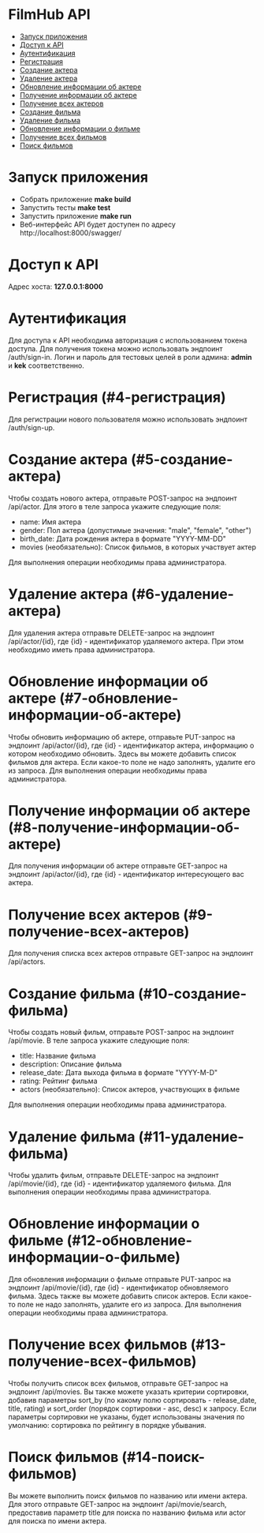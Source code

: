 # __FilmHub API__

* [Запуск приложения](#1-запуск-приложения)
* [Доступ к API](#2-доступ-к-api)
* [Аутентификация](#3-аутентификация)
* [Регистрация](#4-регистрация)
* [Создание актера](#5-создание-актера)
* [Удаление актера](#6-удаление-актера)
* [Обновление информации об актере](#7-обновление-информации-об-актере)
* [Получение информации об актере](#8-получение-информации-об-актере)
* [Получение всех актеров](#9-получение-всех-актеров)
* [Создание фильма](#10-создание-фильма)
* [Удаление фильма](#11-удаление-фильма)
* [Обновление информации о фильме](#12-обновление-информации-о-фильме)
* [Получение всех фильмов](#13-получение-всех-фильмов)
* [Поиск фильмов](#14-поиск-фильмов)


# Запуск приложения
<a id="#1-запуск-приложения"></a>

* Собрать приложение __make build__
* Запустить тесты __make test__
* Запустить приложение __make run__
* Веб-интерфейс API будет доступен по адресу http://localhost:8000/swagger/

# Доступ к API

Адрес хоста: __127.0.0.1:8000__

# Аутентификация

Для доступа к API необходима авторизация с использованием токена доступа. Для получения токена можно использовать эндпоинт /auth/sign-in. Логин и пароль для тестовых целей в роли админа: __admin__ и __kek__ соответственно.

# Регистрация (#4-регистрация)

Для регистрации нового пользователя можно использовать эндпоинт /auth/sign-up. 

# Создание актера (#5-создание-актера)
 
Чтобы создать нового актера, отправьте POST-запрос на эндпоинт /api/actor. Для этого в теле запроса укажите следующие поля:

* name: Имя актера
* gender: Пол актера (допустимые значения: "male", "female", "other")
* birth_date: Дата рождения актера в формате "YYYY-MM-DD"
* movies (необязательно): Список фильмов, в которых участвует актер

Для выполнения операции необходимы права администратора.

# Удаление актера (#6-удаление-актера)

Для удаления актера отправьте DELETE-запрос на эндпоинт /api/actor/{id}, где {id} - идентификатор удаляемого актера. При этом необходимо иметь права администратора. 

# Обновление информации об актере (#7-обновление-информации-об-актере)

Чтобы обновить информацию об актере, отправьте PUT-запрос на эндпоинт /api/actor/{id}, где {id} - идентификатор актера, информацию о котором необходимо обновить. Здесь вы можете добавить список фильмов для актера. Если какое-то поле не надо заполнять, удалите его из запроса. Для выполнения операции необходимы права администратора.

# Получение информации об актере (#8-получение-информации-об-актере)

Для получения информации об актере отправьте GET-запрос на эндпоинт /api/actor/{id}, где {id} - идентификатор интересующего вас актера.

# Получение всех актеров (#9-получение-всех-актеров)

Для получения списка всех актеров отправьте GET-запрос на эндпоинт /api/actors.

# Создание фильма (#10-создание-фильма)

Чтобы создать новый фильм, отправьте POST-запрос на эндпоинт /api/movie. В теле запроса укажите следующие поля:

* title: Название фильма
* description: Описание фильма
* release_date: Дата выхода фильма в формате "YYYY-M-D"
* rating: Рейтинг фильма
* actors (необязательно): Список актеров, участвующих в фильме

Для выполнения операции необходимы права администратора.

# Удаление фильма (#11-удаление-фильма)

Чтобы удалить фильм, отправьте DELETE-запрос на эндпоинт /api/movie/{id}, где {id} - идентификатор удаляемого фильма. Для выполнения операции необходимы права администратора.

# Обновление информации о фильме (#12-обновление-информации-о-фильме)

Для обновления информации о фильме отправьте PUT-запрос на эндпоинт /api/movie/{id}, где {id} - идентификатор обновляемого фильма. Здесь также вы можете добавить список актеров. Если какое-то поле не надо заполнять, удалите его из запроса. Для выполнения операции необходимы права администратора.

# Получение всех фильмов (#13-получение-всех-фильмов)

Чтобы получить список всех фильмов, отправьте GET-запрос на эндпоинт /api/movies. Вы также можете указать критерии сортировки, добавив параметры sort_by (по какому полю сортировать - release_date, title, rating) и sort_order (порядок сортировки - asc, desc) к запросу. Если параметры сортировки не указаны, будет использованы значения по умолчанию: сортировка по рейтингу в порядке убывания.

# Поиск фильмов (#14-поиск-фильмов)

Вы можете выполнить поиск фильмов по названию или имени актера. Для этого отправьте GET-запрос на эндпоинт /api/movie/search, предоставив параметр title для поиска по названию фильма или actor для поиска по имени актера. 